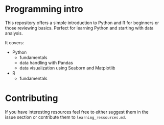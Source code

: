 # Programming intro
This repository offers a simple introduction to Python and R for beginners or those reviewing basics. Perfect for learning Python and starting with data analysis.

It covers: 
* Python
  * fundamentals
  * data handling with Pandas
  * data visualization using Seaborn and Matplotlib
* R
  * fundamentals 

# Contributing
If you have interesting resources feel free to either suggest them in the issue section or contribute them to `learning_ressources.md`.
